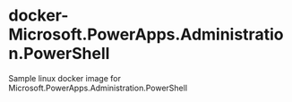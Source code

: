 # docker-Microsoft.PowerApps.Administration.PowerShell
Sample linux docker image for Microsoft.PowerApps.Administration.PowerShell
